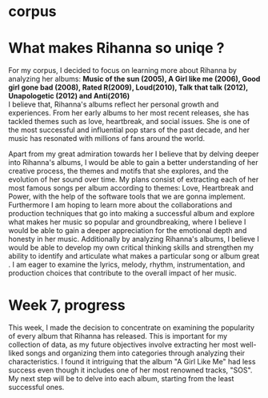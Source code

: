 # corpus



# **What makes Rihanna so uniqe ?** 

For my corpus, I decided to focus on  learning more about Rihanna by analyzing her albums: **Music of the sun (2005), A Girl like me (2006), Good girl gone bad (2008), Rated R(2009), Loud(2010), Talk that talk (2012), Unapologetic (2012) and Anti(2016)**  
I believe that, Rihanna's albums reflect her personal growth and experiences. From her early albums to her most recent releases, she has tackled themes such as love, heartbreak, and social issues. She is  one of the most successful and influential pop stars of the past decade, and her music has resonated with millions of fans around the world. 

Apart from my great admiration towards her I believe that by delving deeper into Rihanna's albums, I would be able to  gain a better understanding of her creative process, the themes and motifs that she explores, and the evolution of her sound over time. My plans consist of extracting each of her most famous songs per album according to themes: Love, Heartbreak and Power, with  the help of the software tools that we are gonna  implement.  Furthermore I am hoping to learn more  about the collaborations and production techniques that go into making a successful album and explore what makes her music so popular and groundbreaking, where I believe I  would be able to gain a deeper appreciation for the emotional depth and honesty in her music. Additionally  by  analyzing Rihanna's albums, I believe I would be able to develop my own critical thinking skills and strengthen my  ability to identify and articulate what makes a particular song or album great . I am eager to examine the lyrics, melody, rhythm, instrumentation, and production choices that contribute to the overall impact of her music.




# Week 7, progress 

This week, I made the decision to concentrate on examining the popularity of every album that Rihanna has released. This is important for my collection of data, as my future objectives involve extracting her most well-liked songs and organizing them into categories through analyzing their characteristics. I found it intriguing that the album "A Girl Like Me" had less success even though it includes one of her most renowned tracks, "SOS". My next step will be to delve into each album, starting from the least successful ones.
